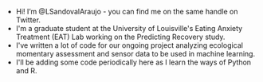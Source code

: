 - Hi! I’m @LSandovalAraujo - you can find me on the same handle on Twitter.
- I'm a graduate student at the University of Louisville's Eating Anxiety Treatment (EAT) Lab working on the Predicting Recovery study.
- I've written a lot of code for our ongoing project analyzing ecological momentary assessment and sensor data to be used in machine learning. 
- I'll be adding some code periodically here as I learn the ways of Python and R. 

<!---
LSandovalAraujo/LSandovalAraujo is a ✨ special ✨ repository because its `README.md` (this file) appears on your GitHub profile.
You can click the Preview link to take a look at your changes.
--->
